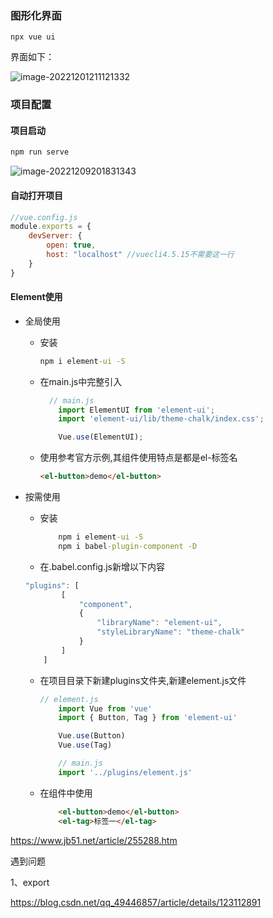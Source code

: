 ### 图形化界面

```vue
npx vue ui
```

界面如下：

![image-20221201211121332](C:\Users\kd\AppData\Roaming\Typora\typora-user-images\image-20221201211121332.png)

### 项目配置

#### 项目启动

```cmd
npm run serve
```

![image-20221209201831343](F:\git资料\Learning-summary\Picture\前端\VUE1.png)

#### 自动打开项目

```javascript
//vue.config.js
module.exports = {
    devServer: {
        open: true,
        host: "localhost" //vuecli4.5.15不需要这一行
    }
}
```

#### Element使用

- 全局使用

  - 安装

    ```cmd
    npm i element-ui -S
    ```

  - 在main.js中完整引入

    ```js
      // main.js
        import ElementUI from 'element-ui';
        import 'element-ui/lib/theme-chalk/index.css';
    
        Vue.use(ElementUI);
    ```

  - 使用参考官方示例,其组件使用特点是都是el-标签名

    ```html
    <el-button>demo</el-button>
    ```

- 按需使用

  - 安装

    ```cmd
        npm i element-ui -S
        npm i babel-plugin-component -D
    ```

  -  在.babel.config.js新增以下内容

    ```js
    "plugins": [
            [
                "component",
                {
                    "libraryName": "element-ui",
                    "styleLibraryName": "theme-chalk"
                }
            ]
        ]
    ```

  - 在项目目录下新建plugins文件夹,新建element.js文件

    ```js
    // element.js
        import Vue from 'vue'
        import { Button, Tag } from 'element-ui'
    
        Vue.use(Button)
        Vue.use(Tag)
    ```

    ```js
        // main.js
        import '../plugins/element.js'
    ```

  - 在组件中使用

    ```html
        <el-button>demo</el-button>
        <el-tag>标签一</el-tag>
    ```

https://www.jb51.net/article/255288.htm



遇到问题

1、export

https://blog.csdn.net/qq_49446857/article/details/123112891